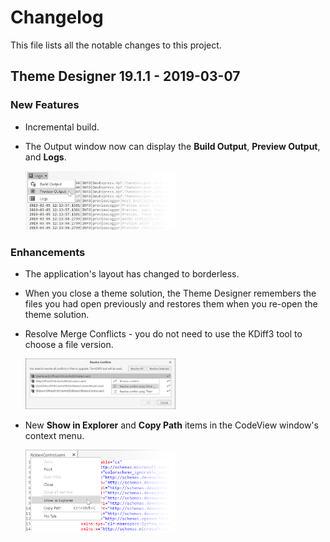 # Changelog
This file lists all the notable changes to this project.

## Theme Designer 19.1.1 - 2019-03-07


### New Features

* Incremental build.

* The Output window now can display the  **Build Output**, **Preview Output**, and **Logs**.

    <img src="media/Changelogs/19.1-output-window.png" width="50%" alt="Theme Designer 19.1 - Output Window"/>


### Enhancements

* The application's layout has changed to borderless.

* When you close a theme solution, the Theme Designer remembers the files you had open previously and restores them when you re-open the theme solution.

* Resolve Merge Conflicts - you do not need to use the KDiff3 tool to choose a file version.

    <img src="media/Changelogs/19.1-resolve-merge-take-mine.png" width="50%" alt="Theme Designer 19.1 - Resolve Merge Conflicts"/>

* New **Show in Explorer** and **Copy Path** items in the CodeView window's context menu.

    <img src="media/Changelogs/19.1-showinexplorer-and-copy-path-menu-items.png" width="50%" alt="Theme Designer 19.1 - New CodeView Menu Items"/>
